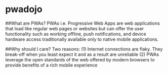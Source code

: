 # pwadojo

##What are PWAs?
PWAs i.e. Progressive Web Apps are web applications that load like regular web pages or websites but can offer the user functionality such as working offline, push notifications, and device hardware access traditionally available only to native mobile applications. 

##Why should I care?
Two reasons: 
(1) Internet connections are flaky. They break-off when you least expect it and as a result are unreliable
(2) PWAs leverage the open standards of the web offered by modern browsers to provide benefits of a rich mobile experience
